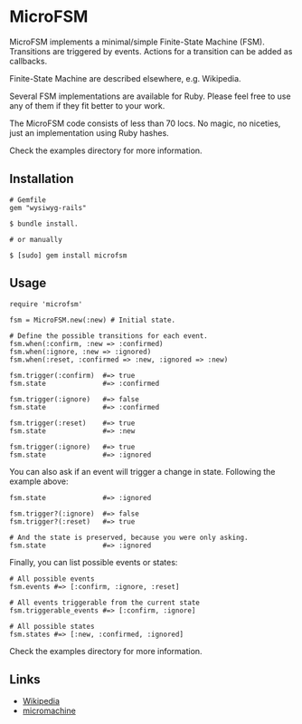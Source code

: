 # MicroFSM

MicroFSM implements a minimal/simple Finite-State Machine (FSM).
Transitions are triggered by events.
Actions for a transition can be added as callbacks.

Finite-State Machine are described elsewhere, e.g. Wikipedia.

Several FSM implementations are available for Ruby.
Please feel free to use any of them if they fit better to your work.

The MicroFSM code consists of less than 70 locs.
No magic, no niceties, just an implementation using Ruby hashes.

Check the examples directory for more information.


## Installation

~~~~
# Gemfile
gem "wysiwyg-rails"

$ bundle install.

# or manually

$ [sudo] gem install microfsm
~~~~

## Usage

~~~~
require 'microfsm'

fsm = MicroFSM.new(:new) # Initial state.

# Define the possible transitions for each event.
fsm.when(:confirm, :new => :confirmed)
fsm.when(:ignore, :new => :ignored)
fsm.when(:reset, :confirmed => :new, :ignored => :new)

fsm.trigger(:confirm)  #=> true
fsm.state              #=> :confirmed

fsm.trigger(:ignore)   #=> false
fsm.state              #=> :confirmed

fsm.trigger(:reset)    #=> true
fsm.state              #=> :new

fsm.trigger(:ignore)   #=> true
fsm.state              #=> :ignored
~~~~

You can also ask if an event will trigger a change in state. Following
the example above:

~~~~
fsm.state              #=> :ignored

fsm.trigger?(:ignore)  #=> false
fsm.trigger?(:reset)   #=> true

# And the state is preserved, because you were only asking.
fsm.state              #=> :ignored
~~~~


Finally, you can list possible events or states:

~~~~
# All possible events
fsm.events #=> [:confirm, :ignore, :reset]

# All events triggerable from the current state
fsm.triggerable_events #=> [:confirm, :ignore]

# All possible states
fsm.states #=> [:new, :confirmed, :ignored]
~~~~

Check the examples directory for more information.

## Links

- [Wikipedia](https://en.wikipedia.org/wiki/Finite-state_machine)
- [micromachine](https://github.com/soveran/micromachine)
